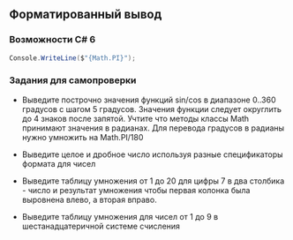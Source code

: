 ## Форматированный вывод 

### Возможности C# 6
```csharp
Console.WriteLine($"{Math.PI}");
```


### Задания для самопроверки

- Выведите построчно значения функций sin/cos в диапазоне 0..360 градусов с шагом 5 градусов. Значения функции следует округлить до 4 знаков после запятой. Учтите что методы классы Math принимают значения в радианах. Для перевода градусов в радианы нужно умножить на Math.PI/180

- Выведите целое и дробное число используя разные спецификаторы формата для чисел

- Выведите таблицу умножения от 1 до 20 для цифры 7 в два столбика - число и результат умножения чтобы первая колонка была выровнена влево, а вторая вправо.

- Выведите таблицу умножения для чисел от 1 до 9 в шестанадцатеричной системе счисления
